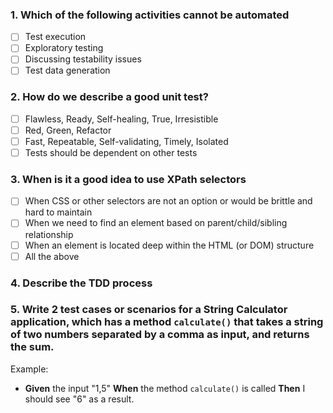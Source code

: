### 1. Which of the following activities cannot be automated
- [ ] Test execution
- [ ] Exploratory testing
- [ ] Discussing testability issues
- [ ] Test data generation

### 2. How do we describe a good unit test?
- [ ] Flawless, Ready, Self-healing, True, Irresistible
- [ ] Red, Green, Refactor
- [ ] Fast, Repeatable, Self-validating, Timely, Isolated
- [ ] Tests should be dependent on other tests

### 3. When is it a good idea to use XPath selectors
- [ ] When CSS or other selectors are not an option or would be brittle and hard to maintain
- [ ] When we need to find an element based on parent/child/sibling relationship
- [ ] When an element is located deep within the HTML (or DOM) structure
- [ ] All the above

### 4. Describe the TDD process

### 5. Write 2 test cases or scenarios for a String Calculator application, which has a method ```calculate()``` that takes a string of two numbers separated by a comma as input, and returns the sum.
Example:
- **Given** the input "1,5" **When** the method ```calculate()``` is called **Then** I should see "6" as a result.
